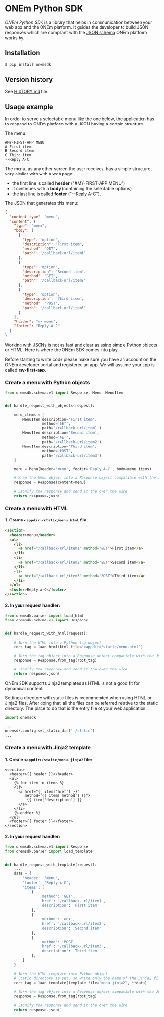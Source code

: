 # ONEm Python SDK

*ONEm Python SDK* is a library that helps in communication between your web app and the
ONEm platform. It guides the developer to build JSON responses which are compliant with
the [JSON schema](https://app.swaggerhub.com/apis/romeo1m/schemajson) ONEm platform works 
by.

## Installation
```bash
$ pip install onemsdk
```

## Version history
See [HISTORY.md](HISTORY.md) file.

## Usage example

In order to serve a selectable menu like the one below, the application has to respond to
ONEm platform with a JSON having a certain structure.

The menu:
```
#MY-FIRST-APP MENU
A First item
B Second item
C Third item
--Reply A-C
```

The menu, as any other screen the user receives, has a simple structure, very similar with
with a web page:
- the first line is called **header** ("#MY-FIRST-APP MENU")
- it continues with a **body** (containing the selectable options)
- the last line is called **footer** ("--Reply A-C").


The JSON that generates this menu:
```json
{
  "content_type": "menu",
  "content": {
    "type": "menu",
    "body": [
      {
        "type": "option",
        "description": "First item",
        "method": "GET",
        "path": "/callback-url/item1"
      },
      {
        "type": "option",
        "description": "Second item",
        "method": "GET",
        "path": "/callback-url/item2"
      },
      {
        "type": "option",
        "description": "Third item",
        "method": "POST",
        "path": "/callback-url/item3"
      }
    ],
    "header": "my menu",
    "footer": "Reply A-C"
  }
}
``` 

Working with JSONs is not as fast and clear as using simple Python objects or HTML. Here
is where the ONEm SDK comes into play.

Before starting to write code please make sure you have an account on the ONEm developer
portal and registered an app. We will assume your app is called **my-first-app**.

### Create a menu with Python objects
```python
from onemsdk.schema.v1 import Response, Menu, MenuItem


def handle_request_with_objects(request):

    menu_items = [
        MenuItem(description='First item',
                 method='GET',
                 path='/callback-url/item1'),
        MenuItem(description='Second item',
                 method='GET',
                 path='/callback-url/item2'),
        MenuItem(description='Third item',
                 method='POST',
                 path='/callback-url/item3')
    ]

    menu = Menu(header='menu', footer='Reply A-C', body=menu_items)

    # Wrap the Menu object into a Response object compatible with the JSON schema
    response = Response(content=menu)

    # Jsonify the response and send it the over the wire
    return response.json()
```

### Create a menu with HTML

#### 1. Create `<appdir>/static/menu.html` file:
```html
<section>
  <header>menu</header>
  <ul>
    <li>
      <a href="/callback-url/item1" method="GET">First item</a>
    </li>
    <li>
      <a href="/callback-url/item2" method="GET">Second item</a>
    </li>
    <li>
      <a href="/callback-url/item3" method="POST">Third item</a>
    </li>
  </ul>
  <footer>Reply A-C</footer>
</section>
```

#### 2. In your request handler:
```python
from onemsdk.parser import load_html
from onemsdk.schema.v1 import Response


def handle_request_with_html(request):
    ...
    # Turn the HTML into a Python tag object
    root_tag = load_html(html_file="<appdir>/static/menu.html")

    # Turn the tag object into a Response object compatible with the JSON schema
    response = Response.from_tag(root_tag)

    # Jsonify the response and send it the over the wire
    return response.json()
```

ONEm SDK supports Jinja2 templates as HTML is not a good fit for dynamical content.

Setting a directory with static files is recommended when using HTML or Jinja2 files.
After doing that, all the files can be referred relative to the static directory. The
place to do that is the entry file of your web application:

```python
import onemsdk

...
onemsdk.config.set_static_dir('./static')
...
```

### Create a menu with Jinja2 template
#### 1. Create `<appdir>/static/menu.jinja2` file:
```jinja2
<section>
  <header>{{ header }}</header>
  <ul>
    {% for item in items %}
    <li>
      <a href="{{ item['href'] }}" 
         method="{{ item['method'] }}">
          {{ item['description'] }}
      </a>
    </li>
    {% endfor %}
  </ul>
  <footer>{{ footer }}</footer>
</section>
```

#### 2. In your request handler:
```python
from onemsdk.schema.v1 import Response
from onemsdk.parser import load_template


def handle_request_with_template(request):
    ...
    data = {
        'header': 'menu',
        'footer': 'Reply A-C',
        'items': [
            {
                'method': 'GET', 
                'href': '/callback-url/item1', 
                'description': 'First item'
            },
            {
                'method': 'GET', 
                'href': '/callback-url/item2', 
                'description': 'Second item'
            },
            {
                'method': 'POST', 
                'href': '/callback-url/item3', 
                'description': 'Third item'
            },
        ]
    }
    
    # Turn the HTML template into Python object
    # Static directory is set, so write only the name of the Jinja2 file 
    root_tag = load_template(template_file="menu.jinja2", **data)

    # Turn the tag object into a Response object compatible with the JSON schema
    response = Response.from_tag(root_tag)

    # Jsonify the response and send it the over the wire
    return response.json()
```
